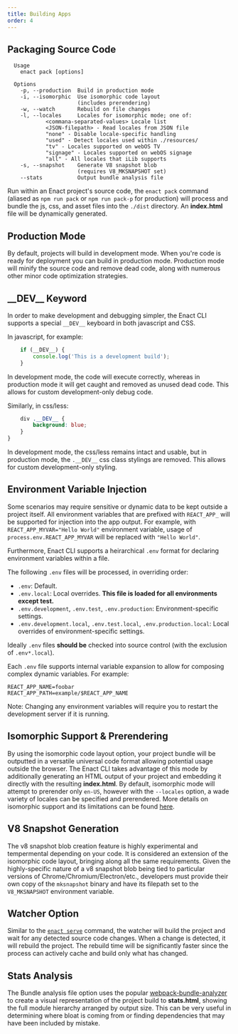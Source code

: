 ```yaml
---
title: Building Apps
order: 4
---
```

## Packaging Source Code
```
  Usage
    enact pack [options]

  Options
    -p, --production  Build in production mode
    -i, --isomorphic  Use isomorphic code layout
                      (includes prerendering)
    -w, --watch       Rebuild on file changes
    -l, --locales     Locales for isomorphic mode; one of:
            <commana-separated-values> Locale list
            <JSON-filepath> - Read locales from JSON file
            "none" - Disable locale-specific handling
            "used" - Detect locales used within ./resources/
            "tv" - Locales supported on webOS TV
            "signage" - Locales supported on webOS signage
            "all" - All locales that iLib supports
    -s, --snapshot    Generate V8 snapshot blob
                      (requires V8_MKSNAPSHOT set)
    --stats           Output bundle analysis file

```
Run within an Enact project's source code, the `enact pack` command (aliased as `npm run pack` or `npm run pack-p` for production) will process and bundle the js, css, and asset files into the `./dist` directory. An **index.html** file will be dynamically generated.

## Production Mode
By default, projects will build in development mode. When you're code is ready for deployment you can build in production mode. Production mode will minify the source code and remove dead code, along with numerous other minor code optimization strategies.

## \_\_DEV\_\_ Keyword
In order to make development and debugging simpler, the Enact CLI supports a special `__DEV__` keyboard in both javascript and CSS.

In javascript, for example:

```js
	if (__DEV__) {
		console.log('This is a development build');
	}
```
In development mode, the code will execute correctly, whereas in production mode it will get caught and removed as unused dead code. This allows for custom development-only debug code.

Similarly, in css/less:

```css
	div .__DEV__ {
		background: blue;
	}
}
```
In development mode, the css/less remains intact and usable, but in production mode, the `.__DEV__` css class stylings are removed. This allows for custom development-only styling.

## Environment Variable Injection

Some scenarios may require sensitive or dynamic data to be kept outside a project itself.  All environment variables that are prefixed with `REACT_APP_` will be supported for injection into the app output. For example, with `REACT_APP_MYVAR="Hello World"` environment variable, usage of `process.env.REACT_APP_MYVAR` will be replaced with `"Hello World"`.

Furthermore, Enact CLI supports a heirarchical `.env` format for declaring environment variables within a file.

The following `.env` files will be processed, in overriding order:

* `.env`: Default.
* `.env.local`: Local overrides. **This file is loaded for all environments except test.**
* `.env.development`, `.env.test`, `.env.production`: Environment-specific settings.
* `.env.development.local`, `.env.test.local`, `.env.production.local`: Local overrides of environment-specific settings.

Ideally `.env` files **should be** checked into source control (with the exclusion of `.env*.local`).

Each `.env` file supports internal variable expansion to allow for composing complex dynamic variables. For example:
```
REACT_APP_NAME=foobar
REACT_APP_PATH=example/$REACT_APP_NAME
```

Note: Changing any environment variables will require you to restart the development server if it is running.

## Isomorphic Support & Prerendering
By using the isomorphic code layout option, your project bundle will be outputted in a versatile universal code format allowing potential usage outside the browser. The Enact CLI takes advantage of this mode by additionally generating an HTML output of your project and embedding it directly with the resulting **index.html**. By default, isomorphic mode will attempt to prerender only `en-US`, however with the `--locales` option, a wade variety of locales can be specified and prerendered. More details on isomorphic support and its limitations can be found [here](./isomorphic-support.md).

## V8 Snapshot Generation
The v8 snapshot blob creation feature is highly experimental and tempermental depending on your code. It is considered an extension of the isomorphic code layout, bringing along all the same requirements. Given the highly-specific nature of a v8 snapshot blob being tied to particular versions of Chrome/Chromium/Electron/etc., developers must provide their own copy of the `mksnapshot` binary and have its filepath set to the `V8_MKSNAPSHOT` environment variable.

## Watcher Option
Similar to the [`enact serve`](./serving-apps.md) command, the watcher will build the project and wait for any detected source code changes. When a change is detected, it will rebuild the project. The rebuild time will be significantly faster since the process can actively cache and build only what has changed.

## Stats Analysis
The Bundle analysis file option uses the popular [webpack-bundle-analyzer](https://github.com/webpack-contrib/webpack-bundle-analyzer) to create a visual representation of the project build to **stats.html**, showing the full module hierarchy arranged by output size. This can be very useful in determining where bloat is coming from or finding dependencies that may have been included by mistake.

